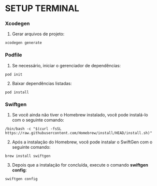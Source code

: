 # SETUP TERMINAL

### Xcodegen

1. Gerar arquivos de projeto:

`xcodegen generate`

### Podfile

1. Se necessário, iniciar o gerenciador de dependências:

`pod init`

2. Baixar dependências listadas:

`pod install`

### Swiftgen

1. Se você ainda não tiver o Homebrew instalado, você pode instalá-lo com o seguinte comando:

`/bin/bash -c "$(curl -fsSL https://raw.githubusercontent.com/Homebrew/install/HEAD/install.sh)"`

2. Após a instalação do Homebrew, você pode instalar o SwiftGen com o seguinte comando:

`brew install swiftgen`

3. Depois que a instalação for concluída, execute o comando **swiftgen config**:

`swiftgen config`
